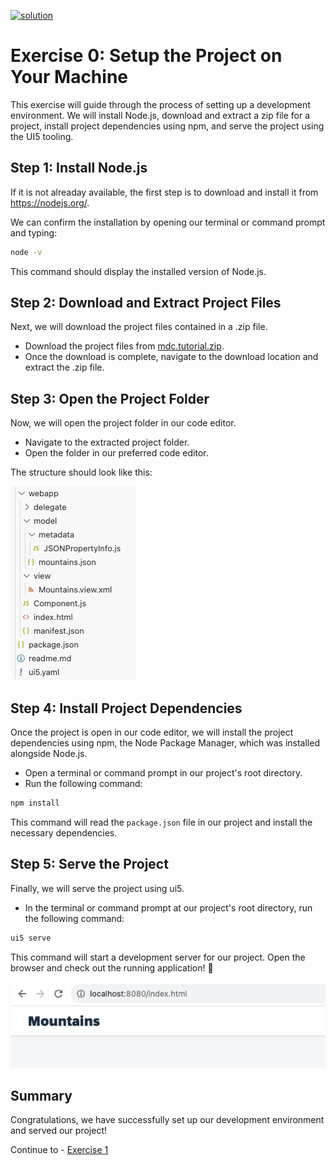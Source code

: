 [![solution](https://flat.badgen.net/badge/solution/available/green?icon=github)](webapp)
# Exercise 0: Setup the Project on Your Machine

This exercise will guide through the process of setting up a development environment. We will install Node.js, download and extract a zip file for a project, install project dependencies using npm, and serve the project using the UI5 tooling.

## Step 1: Install Node.js

If it is not alreaday available, the first step is to download and install it from https://nodejs.org/.

We can confirm the installation by opening our terminal or command prompt and typing:

```bash
node -v
```

This command should display the installed version of Node.js.

## Step 2: Download and Extract Project Files

Next, we will download the project files contained in a .zip file.

- Download the project files from [mdc.tutorial.zip](../../../raw/typescript/mdc.tutorial.zip).
- Once the download is complete, navigate to the download location and extract the .zip file.

## Step 3: Open the Project Folder

Now, we will open the project folder in our code editor.

- Navigate to the extracted project folder.
- Open the folder in our preferred code editor.

The structure should look like this:

![Alt text](ex0_folder.png)

## Step 4: Install Project Dependencies

Once the project is open in our code editor, we will install the project dependencies using npm, the Node Package Manager, which was installed alongside Node.js.

- Open a terminal or command prompt in our project's root directory.
- Run the following command:

```bash
npm install
```

This command will read the `package.json` file in our project and install the necessary dependencies.

## Step 5: Serve the Project

Finally, we will serve the project using ui5.

- In the terminal or command prompt at our project's root directory, run the following command:

```bash
ui5 serve
```

This command will start a development server for our project. Open the browser and check out the running application! 🚀

![Exercise 0 Result](ex0.png)

## Summary
Congratulations, we have successfully set up our development environment and served our project!

Continue to - [Exercise 1](../ex1/readme.md)
